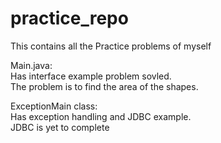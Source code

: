 # practice_repo
This contains all the Practice problems of myself

Main.java:\
    Has interface example problem sovled.\
    The problem is to find the area of the shapes.

ExceptionMain class:\
Has exception handling and JDBC example.\
JDBC is yet to complete